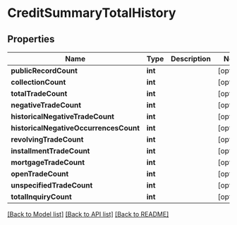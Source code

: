 # CreditSummaryTotalHistory

## Properties
Name | Type | Description | Notes
------------ | ------------- | ------------- | -------------
**publicRecordCount** | **int** |  | [optional] 
**collectionCount** | **int** |  | [optional] 
**totalTradeCount** | **int** |  | [optional] 
**negativeTradeCount** | **int** |  | [optional] 
**historicalNegativeTradeCount** | **int** |  | [optional] 
**historicalNegativeOccurrencesCount** | **int** |  | [optional] 
**revolvingTradeCount** | **int** |  | [optional] 
**installmentTradeCount** | **int** |  | [optional] 
**mortgageTradeCount** | **int** |  | [optional] 
**openTradeCount** | **int** |  | [optional] 
**unspecifiedTradeCount** | **int** |  | [optional] 
**totalInquiryCount** | **int** |  | [optional] 

[[Back to Model list]](../README.md#documentation-for-models) [[Back to API list]](../README.md#documentation-for-api-endpoints) [[Back to README]](../README.md)


